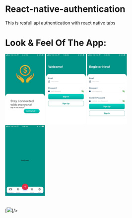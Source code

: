 # React-native-authentication
This is resfull api authentication with react native
tabs
# Look & Feel Of The App:

<div>
<img src="./assets/files/img3.jpeg" width="128" margin-left="10"/>
<img src="./assets/files/img1.jpeg" width="128" margin-left="10"/>
<img src="./assets/files/img2.jpeg" width="128" margin-left="10"/>
<img src="./assets/files/img4.jpeg" width="128" margin-left="10"/>
</div>
<br/>
<br/>
<div>
[<img src="./assets/files/video1.mp4" width="50%">]/>
</div>